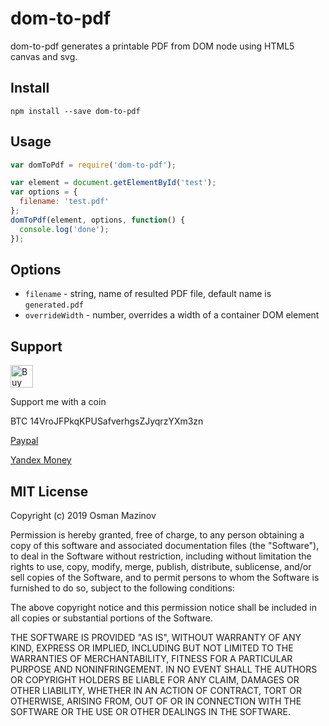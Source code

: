 # dom-to-pdf

dom-to-pdf generates a printable PDF from DOM node using HTML5 canvas and svg.

## Install

```
npm install --save dom-to-pdf
```

## Usage
```javascript
var domToPdf = require('dom-to-pdf');

var element = document.getElementById('test');
var options = {
  filename: 'test.pdf'
};
domToPdf(element, options, function() {
  console.log('done');
});
```

## Options
* `filename` - string, name of resulted PDF file, default name is `generated.pdf`
* `overrideWidth` - number, overrides a width of a container DOM element 

## Support
<a href='https://ko-fi.com/Y8Y5ZDQP' target='_blank'><img height='36' style='border:0px;height:36px;' src='https://az743702.vo.msecnd.net/cdn/kofi4.png?v=2' border='0' alt='Buy Me a Coffee at ko-fi.com' /></a>

Support me with a coin

BTC 14VroJFPkqKPUSafverhgsZJyqrzYXm3zn

<a href='https://www.paypal.com/cgi-bin/webscr?cmd=_donations&business=N4989JZU4MV6Y&item_name=Support&currency_code=USD&source=url' target='_blank'>Paypal</a>


<a href='https://money.yandex.ru/to/410012447478695' target='_blank'>Yandex Money</a>

## MIT License
Copyright (c) 2019 Osman Mazinov

Permission is hereby granted, free of charge, to any person obtaining a copy
of this software and associated documentation files (the "Software"), to deal
in the Software without restriction, including without limitation the rights
to use, copy, modify, merge, publish, distribute, sublicense, and/or sell
copies of the Software, and to permit persons to whom the Software is
furnished to do so, subject to the following conditions:

The above copyright notice and this permission notice shall be included in
all copies or substantial portions of the Software.

THE SOFTWARE IS PROVIDED "AS IS", WITHOUT WARRANTY OF ANY KIND, EXPRESS OR
IMPLIED, INCLUDING BUT NOT LIMITED TO THE WARRANTIES OF MERCHANTABILITY,
FITNESS FOR A PARTICULAR PURPOSE AND NONINFRINGEMENT. IN NO EVENT SHALL THE
AUTHORS OR COPYRIGHT HOLDERS BE LIABLE FOR ANY CLAIM, DAMAGES OR OTHER
LIABILITY, WHETHER IN AN ACTION OF CONTRACT, TORT OR OTHERWISE, ARISING FROM,
OUT OF OR IN CONNECTION WITH THE SOFTWARE OR THE USE OR OTHER DEALINGS IN
THE SOFTWARE.


